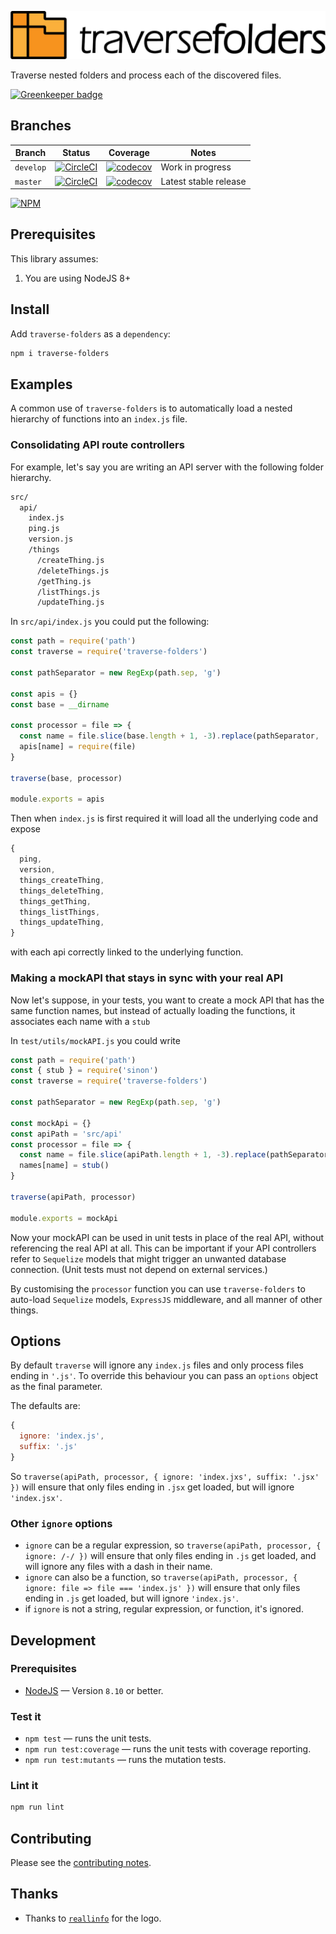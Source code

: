 ![Horizontal Logo](logo/horizontal.png)

Traverse nested folders and process each of the discovered files.

[![Greenkeeper badge](https://badges.greenkeeper.io/davesag/traverse-folders.svg)](https://greenkeeper.io/)

## Branches

<!-- prettier-ignore -->
| Branch | Status | Coverage | Notes |
| ------ | ------ | -------- | - |
| `develop` | [![CircleCI](https://circleci.com/gh/davesag/traverse-folders/tree/develop.svg?style=svg)](https://circleci.com/gh/davesag/traverse-folders/tree/develop) | [![codecov](https://codecov.io/gh/davesag/traverse-folders/branch/develop/graph/badge.svg)](https://codecov.io/gh/davesag/traverse-folders) | Work in progress |
| `master` | [![CircleCI](https://circleci.com/gh/davesag/traverse-folders/tree/master.svg?style=svg)](https://circleci.com/gh/davesag/traverse-folders/tree/master) | [![codecov](https://codecov.io/gh/davesag/traverse-folders/branch/master/graph/badge.svg)](https://codecov.io/gh/davesag/traverse-folders) | Latest stable release |

[![NPM](https://nodei.co/npm/traverse-folders.png)](https://nodei.co/npm/traverse-folders/)

## Prerequisites

This library assumes:

1. You are using NodeJS 8+

## Install

Add `traverse-folders` as a `dependency`:

```sh
npm i traverse-folders
```

## Examples

A common use of `traverse-folders` is to automatically load a nested hierarchy of functions into an `index.js` file.

### Consolidating API route controllers

For example, let's say you are writing an API server with the following folder hierarchy.

```sh
src/
  api/
    index.js
    ping.js
    version.js
    /things
      /createThing.js
      /deleteThings.js
      /getThing.js
      /listThings.js
      /updateThing.js
```

In `src/api/index.js` you could put the following:

```js
const path = require('path')
const traverse = require('traverse-folders')

const pathSeparator = new RegExp(path.sep, 'g')

const apis = {}
const base = __dirname

const processor = file => {
  const name = file.slice(base.length + 1, -3).replace(pathSeparator, '_')
  apis[name] = require(file)
}

traverse(base, processor)

module.exports = apis
```

Then when `index.js` is first required it will load all the underlying code and expose

```js
{
  ping,
  version,
  things_createThing,
  things_deleteThing,
  things_getThing,
  things_listThings,
  things_updateThing,
}
```

with each api correctly linked to the underlying function.

### Making a mockAPI that stays in sync with your real API

Now let's suppose, in your tests, you want to create a mock API that has the same function names, but instead of actually loading the functions, it associates each name with a `stub`

In `test/utils/mockAPI.js` you could write

```js
const path = require('path')
const { stub } = require('sinon')
const traverse = require('traverse-folders')

const pathSeparator = new RegExp(path.sep, 'g')

const mockApi = {}
const apiPath = 'src/api'
const processor = file => {
  const name = file.slice(apiPath.length + 1, -3).replace(pathSeparator, '_')
  names[name] = stub()
}

traverse(apiPath, processor)

module.exports = mockApi
```

Now your mockAPI can be used in unit tests in place of the real API, without referencing the real API at all. This can be important if your API controllers refer to `Sequelize` models that might trigger an unwanted database connection. (Unit tests must not depend on external services.)

By customising the `processor` function you can use `traverse-folders` to auto-load `Sequelize` models, `ExpressJS` middleware, and all manner of other things.

## Options

By default `traverse` will ignore any `index.js` files and only process files ending in `'.js'`. To override this behaviour you can pass an `options` object as the final parameter.

The defaults are:

```js
{
  ignore: 'index.js',
  suffix: '.js'
}
```

So `traverse(apiPath, processor, { ignore: 'index.jxs', suffix: '.jsx' })` will ensure that only files ending in `.jsx` get loaded, but will ignore `'index.jsx'`.

### Other `ignore` options

- `ignore` can be a regular expression, so `traverse(apiPath, processor, { ignore: /-/ })` will ensure that only files ending in `.js` get loaded, and will ignore any files with a dash in their name.
- `ignore` can also be a function, so `traverse(apiPath, processor, { ignore: file => file === 'index.js' })` will ensure that only files ending in `.js` get loaded, but will ignore `'index.js'`.
- if `ignore` is not a string, regular expression, or function, it's ignored.

## Development

### Prerequisites

- [NodeJS](https://nodejs.org) — Version `8.10` or better.

### Test it

- `npm test` — runs the unit tests.
- `npm run test:coverage` — runs the unit tests with coverage reporting.
- `npm run test:mutants` — runs the mutation tests.

### Lint it

```sh
npm run lint
```

## Contributing

Please see the [contributing notes](CONTRIBUTING.md).

## Thanks

- Thanks to [`reallinfo`](https://github.com/reallinfo) for the logo.
